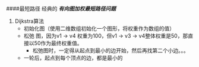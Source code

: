 ####最短路径
经典的 ***有向图加权最短路径问题***
1. Dijkstra算法
    * 初始化图（使用二维数组初始化一个图形，将权重作为数组的值）
    * 松弛 图，因为v1 -> v4 权重为100，但v1 -> v3 -> v4整体权重是50，那直接以50作为最终权重值。
        * 松弛图时，一定得从起点到最小的边开始，然后再找第二个小边。。。
    * 一轮后，起点到每个顶点的边，都是最小的